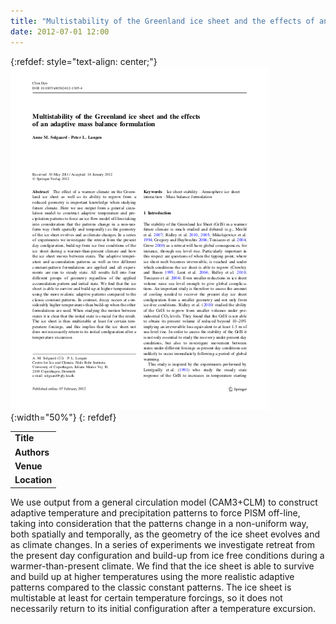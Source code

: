 ```yaml
---
title: "Multistability of the Greenland ice sheet and the effects of an adaptive mass balance formulation"
date: 2012-07-01 12:00
---
```


{:refdef: style="text-align: center;"}
![](/img/applications/solgaardlangen2012.png){:width="50%"}
{: refdef}


||
|-
| **Title** | [Multistability of the Greenland ice sheet and the effects of an adaptive mass balance formulation](http://dx.doi.org/10.1007/s00382-012-1305-4) |
| **Authors** |  Anne M. Solgaard and Peter L. Langen |
| **Venue** | Climate Dynamics |
| **Location** | Greenland |

We use output from a general circulation model (CAM3+CLM) to construct adaptive temperature and precipitation patterns to force PISM off-line, taking into consideration that the patterns change in a non-uniform way, both spatially and temporally, as the geometry of the ice sheet evolves and as climate changes. In a series of experiments we investigate retreat from the present day configuration and build-up from ice free conditions during a warmer-than-present climate. We find that the ice sheet is able to survive and build up at higher temperatures using the more realistic adaptive patterns compared to the classic constant patterns. The ice sheet is multistable at least for certain temperature forcings, so it does not necessarily return to its initial configuration after a temperature excursion.

